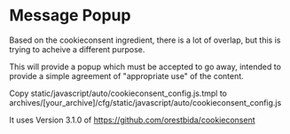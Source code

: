 # Message Popup

Based on the cookieconsent ingredient, there is a lot of overlap, but this is trying to acheive a different purpose.

This will provide a popup which must be accepted to go away, intended to provide a simple agreement of "appropriate use" of the content.

Copy static/javascript/auto/cookieconsent_config.js.tmpl to archives/[your_archive]/cfg/static/javascript/auto/cookieconsent_config.js

It uses Version 3.1.0 of https://github.com/orestbida/cookieconsent